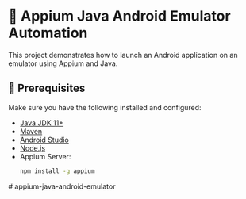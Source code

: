 # 📱 Appium Java Android Emulator Automation

This project demonstrates how to launch an Android application on an emulator using Appium and Java.

## 🧰 Prerequisites

Make sure you have the following installed and configured:

- [Java JDK 11+](https://adoptopenjdk.net/)
- [Maven](https://maven.apache.org/install.html)
- [Android Studio](https://developer.android.com/studio)
- [Node.js](https://nodejs.org/)
- Appium Server:
  ```bash
  npm install -g appium
#   a p p i u m - j a v a - a n d r o i d - e m u l a t o r 